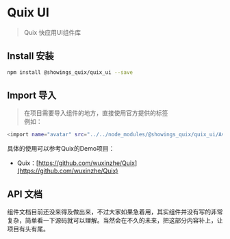 # Quix UI
> Quix 快应用UI组件库

## Install 安装
``` bash
npm install @showings_quix/quix_ui --save
```

## Import 导入

> 在项目需要导入组件的地方，直接使用官方提供的<import/>标签  
> 例如：
```bash
<import name="avatar" src="../../node_modules/@showings_quix/quix_ui/Avatar"></import>
```

具体的使用可以参考Quix的Demo项目：  
- Quix：[https://github.com/wuxinzhe/Quix](https://github.com/wuxinzhe/Quix)

## API 文档

组件文档目前还没来得及做出来，不过大家如果急着用，其实组件并没有写的非常复杂，简单看一下源码就可以理解。当然会在不久的未来，把这部分内容补上，让项目有头有尾。